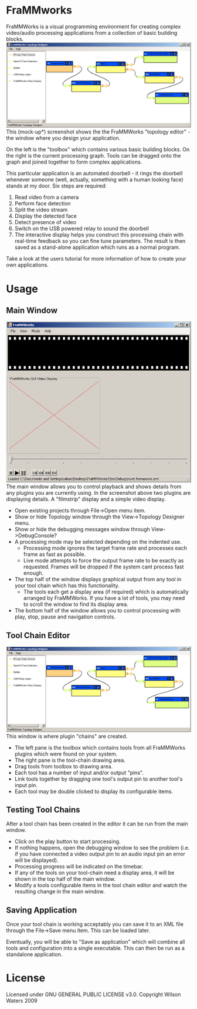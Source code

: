 # FraMMworks
FraMMWorks is a visual programming environment for creating complex video/audio processing applications from a collection of basic building blocks.
![FraMMWorks screenshot](docs/topologyScreenshot.PNG?raw=true "FraMMworks screenshot")
This (mock-up*) screenshot shows the the FraMMWorks "topology editor" - the window where you design your application.

On the left is the "toolbox" which contains various basic building blocks. On the right is the current processing graph. Tools can be dragged onto the graph and joined together to form complex applications.

This particular application is an automated doorbell - it rings the doorbell whenever someone (well, actually, something with a human looking face) stands at my door. Six steps are required:

1. Read video from a camera
2. Perform face detection
3. Split the video stream
4. Display the detected face
5. Detect presence of video
6. Switch on the USB powered relay to sound the doorbell
7. The interactive display helps you construct this processing chain with real-time feedback so you can fine tune parameters. The result is then saved as a stand-alone application which runs as a normal program.

Take a look at the users tutorial for more information of how to create your own applications.

# Usage
## Main Window
![FraMMWorks main window](docs/mainWindow.png?raw=true "FraMMworks main window")
The main window allows you to control playback and shows details from any plugins you are currently using. In the screenshot above two plugins are displaying details. A "filmstrip" display and a simple video display.

* Open existing projects through File->Open menu item.
* Show or hide Topology window through the View->Topology Designer menu.
* Show or hide the debugging messages window through View->DebugConsole?
* A processing mode may be selected depending on the indented use.
  * Processing mode ignores the target frame rate and processes each frame as fast as possible.
  * Live mode attempts to force the output frame rate to be exactly as requested. Frames will be dropped if the system cant process fast enough.
* The top half of the window displays graphical output from any tool in your tool chain which has this functionality.
  * The tools each get a display area (if required) which is automatically arranged by FraMMWorks. If you have a lot of tools, you may need to scroll the window to find its display area.
* The bottom half of the window allows you to control processing with play, stop, pause and navigation controls.

## Tool Chain Editor
![FraMMWorks screenshot](docs/topologyScreenshot.PNG?raw=true "FraMMworks screenshot")
This window is where plugin "chains" are created.

* The left pane is the toolbox which contains tools from all FraMMWorks plugins which were found on your system.
* The right pane is the tool-chain drawing area.
* Drag tools from toolbox to drawing area.
* Each tool has a number of input and/or output "pins".
* Link tools together by dragging one tool's output pin to another tool's input pin.
* Each tool may be double clicked to display its configurable items.

## Testing Tool Chains
After a tool chain has been created in the editor it can be run from the main window.

* Click on the play button to start processing.
* If nothing happens, open the debugging window to see the problem (i.e. if you have connected a video output pin to an audio input pin an error will be displayed).
* Processing progress will be indicated on the timebar.
* If any of the tools on your tool-chain need a display area, it will be shown in the top half of the main window.
* Modify a tools configurable items in the tool chain editor and watch the resulting change in the main window.

## Saving Application
Once your tool chain is working acceptably you can save it to an XML file through the File->Save menu item. This can be loaded later.

Eventually, you will be able to "Save as application" which will combine all tools and configuration into a single executable. This can then be run as a standalone application.

# License
Licensed under GNU GENERAL PUBLIC LICENSE v3.0.
Copyright Wilson Waters 2009

